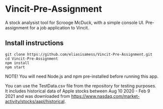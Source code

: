 # Vincit-Pre-Assignment

A stock analysist tool for Scrooge McDuck, with a simple console UI. Pre-assignment for a job application to Vincit.

## Install instructions

```
git clone https://github.com/eliasisamess/Vincit-Pre-Assignment.git
cd Vincit-Pre-Assignment
npm install
npm start
```

NOTE! You will need Node.js and npm pre-installed before running this app.

You can use the TestData.csv file from the repository for testing purposes. It includes historical data of Apple stocks between Aug 10 2020 - Feb 9 2021 and was downloaded from https://www.nasdaq.com/market-activity/stocks/aapl/historical.
